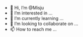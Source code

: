 - 👋 Hi, I’m @Misju
- 👀 I’m interested in ...
- 🌱 I’m currently learning ...
- 💞️ I’m looking to collaborate on ...
- 📫 How to reach me ...

<!---
Misju/Misju is a ✨ special ✨ repository because its `README.md` (this file) appears on your GitHub profile.
You can click the Preview link to take a look at your changes.
--->
